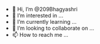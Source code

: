 - 👋 Hi, I’m @209Bhagyashri
- 👀 I’m interested in ...
- 🌱 I’m currently learning ...
- 💞️ I’m looking to collaborate on ...
- 📫 How to reach me ...

<!---
209Bhagyashri/209Bhagyashri is a ✨ special ✨ repository because its `README.md` (this file) appears on your GitHub profile.
You can click the Preview link to take a look at your changes.
--->

